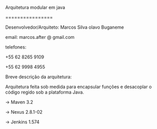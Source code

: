 Arquitetura modular em java

================

Desenvolvedor/Arquiteto: Marcos Silva olavo Buganeme

email: marcos.after @ gmail.com

telefones:

+55 62 8265 9109

+55 62 9998 4955

Breve descrição da arquitetura:

Arquitetura feita sob medida para encapsular funções e desacoplar o código regido sob a plataforma Java.

-> Maven 3.2

-> Nexus 2.8.1-02

-> Jenkins 1.574